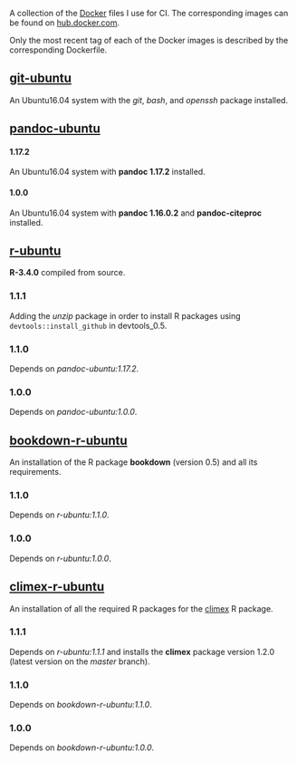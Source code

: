 A collection of the [Docker](https://www.docker.com/) files I use for
CI. The corresponding images can be found on
[hub.docker.com](https://hub.docker.com/u/thegreatwhiteshark/).

Only the most recent tag of each of the Docker images is described by
the corresponding Dockerfile.

## [git-ubuntu](git-ubuntu/README.md)

An Ubuntu16.04 system with the *git*, *bash*, and *openssh* package
installed.

## [pandoc-ubuntu](pandoc-ubuntu/README.md)

#### 1.17.2

An Ubuntu16.04 system with **pandoc 1.17.2** installed.

#### 1.0.0

An Ubuntu16.04 system with **pandoc 1.16.0.2** and **pandoc-citeproc**
installed. 

## [r-ubuntu](r-ubuntu/README.md)

**R-3.4.0** compiled from source.

### 1.1.1

Adding the *unzip* package in order to install R packages using
`devtools::install_github` in devtools_0.5.

### 1.1.0

Depends on *pandoc-ubuntu:1.17.2*.

### 1.0.0

Depends on *pandoc-ubuntu:1.0.0*.

## [bookdown-r-ubuntu](bookdown-r-ubuntu/README.md)

An installation of the R package **bookdown** (version 0.5) and all
its requirements.

### 1.1.0

Depends on *r-ubuntu:1.1.0*.

### 1.0.0

Depends on *r-ubuntu:1.0.0*.

## [climex-r-ubuntu](climex-r-ubuntu/README.md)

An installation of all the required R packages for the
[climex](https://github.com/theGreatWhiteShark/climex) R package.

### 1.1.1

Depends on *r-ubuntu:1.1.1* and installs the **climex** package
version 1.2.0 (latest version on the *master* branch).

### 1.1.0

Depends on *bookdown-r-ubuntu:1.1.0*.

### 1.0.0

Depends on *bookdown-r-ubuntu:1.0.0*.
